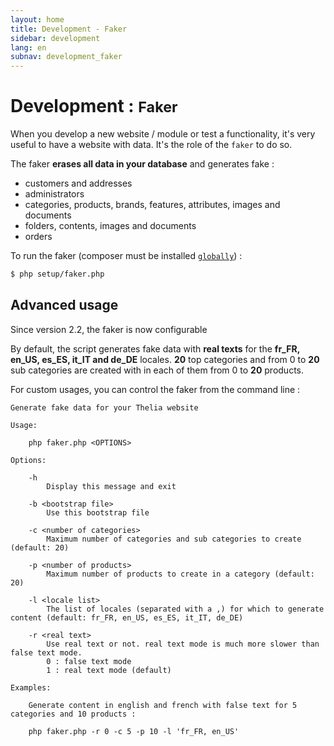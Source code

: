 ```yaml
---
layout: home
title: Development - Faker
sidebar: development
lang: en
subnav: development_faker
---
```


<div class="page-header">
    <h1>Development : <small>Faker</small></h1>
</div>

When you develop a new website / module or test a functionality, it's very useful to have a website with data. It's the role of the `faker` to do so.

The faker **erases all data in your database** and generates fake :

- customers and addresses
- administrators
- categories, products, brands, features, attributes, images and documents
- folders, contents, images and documents
- orders

To run the faker (composer must be installed [`globally`](http://getcomposer.org/doc/00-intro.md#globally)) :

```bash
$ php setup/faker.php
```

## Advanced usage

<div class="alert alert-warning">
    <p>Since version 2.2, the faker is now configurable</p>
</div>

By default, the script generates fake data with **real texts** for the **fr\_FR, en\_US, es\_ES, it\_IT and de\_DE** locales.
**20** top categories and from 0 to **20** sub categories are created with in each of them from 0 to **20** products.

For custom usages, you can control the faker from the command line :

```
Generate fake data for your Thelia website

Usage:

    php faker.php <OPTIONS>

Options:

    -h
        Display this message and exit

    -b <bootstrap file>
        Use this bootstrap file

    -c <number of categories>
        Maximum number of categories and sub categories to create (default: 20)

    -p <number of products>
        Maximum number of products to create in a category (default: 20)

    -l <locale list>
        The list of locales (separated with a ,) for which to generate content (default: fr_FR, en_US, es_ES, it_IT, de_DE)

    -r <real text>
        Use real text or not. real text mode is much more slower than false text mode.
        0 : false text mode
        1 : real text mode (default)

Examples:

    Generate content in english and french with false text for 5 categories and 10 products :

    php faker.php -r 0 -c 5 -p 10 -l 'fr_FR, en_US'
```
